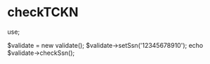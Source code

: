 # checkTCKN

use;

$validate = new validate();
$validate->setSsn('12345678910');
echo $validate->checkSsn();
